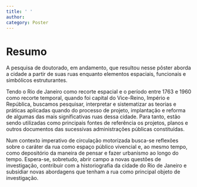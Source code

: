 ```yaml
---
title: ' '
author: 
category: Poster
---
```


# Resumo

A pesquisa de doutorado, em andamento, que resultou nesse pôster aborda
a cidade a partir de suas ruas enquanto elementos espaciais, funcionais
e simbólicos estruturantes.

Tendo o Rio de Janeiro como recorte espacial e o período entre 1763 e
1960 como recorte temporal, quando foi capital do Vice-Reino, Império e
República, buscamos pesquisar, interpretar e sistematizar as teorias e
práticas aplicadas quando do processo de projeto, implantação e reforma
de algumas das mais significativas ruas dessa cidade. Para tanto, estão
sendo utilizadas como principais fontes de referência os projetos,
planos e outros documentos das sucessivas administrações públicas
constituídas.

Num contexto imperativo de circulação motorizada busca-se reflexões
sobre o caráter da rua como espaço público vivencial e, ao mesmo tempo,
como depositório da maneira de pensar e fazer urbanismo ao longo do
tempo. Espera-se, sobretudo, abrir campo a novas questões de
investigação, contribuir com a historiografia da cidade do Rio de
Janeiro e subsidiar novas abordagens que tenham a rua como principal
objeto de investigação.
